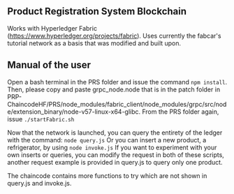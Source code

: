 
## Product Registration System Blockchain

Works with Hyperledger Fabric (https://www.hyperledger.org/projects/fabric).
Uses currently the fabcar's tutorial network as a basis that was modified and built upon.

## Manual of the user

Open a bash terminal in the PRS folder and issue the command `npm install`.
Then, please copy and paste grpc_node.node that is in the patch folder in PRP-ChaincodeHF/PRS/node_modules/fabric_client/node_modules/grpc/src/node/extension_binary/node-v57-linux-x64-glibc.
From the PRS folder again, issue `./startFabric.sh`

Now that the network is launched, you can query the entirety of the ledger with the command: `node query.js`
Or you can insert a new product, a refrigerator, by using `node invoke.js`
If you want to experiment with your own inserts or queries, you can modify the request in both of these scripts, another request example is provided in query.js to query only one product.

The chaincode contains more functions to try which are not shown in query.js and invoke.js.


